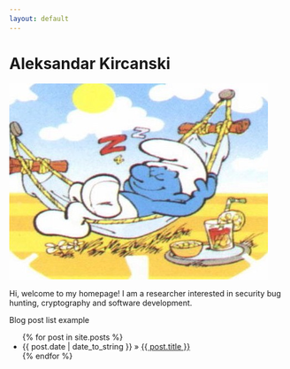 ```yaml
---
layout: default
---
```


# Aleksandar Kircanski

![image](images/smurf2.jpg)

Hi, welcome to my homepage! I am a researcher interested in security bug hunting,
cryptography and software development.

Blog post list example

<ul class="posts">
{% for post in site.posts %}
  <li><span class="hero">{{ post.date | date_to_string }}</span> &raquo; <a href="{{ post.url }}">{{ post.title }}</a></li>
{% endfor %}

